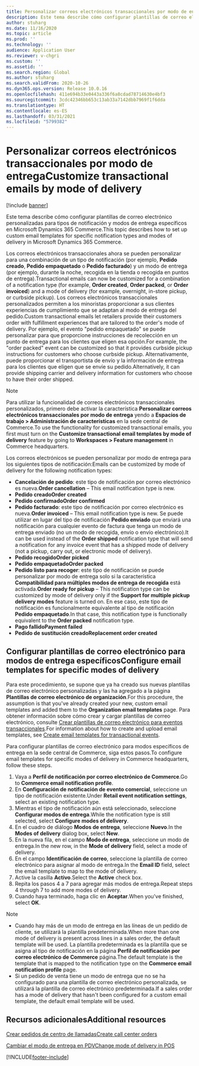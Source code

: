 ```yaml
---
title: Personalizar correos electrónicos transaccionales por modo de entrega
description: Este tema describe cómo configurar plantillas de correo electrónico personalizadas para tipos de notificación y modos de entrega específicos en Microsoft Dynamics 365 Commerce.
author: stuharg
ms.date: 11/16/2020
ms.topic: article
ms.prod: ''
ms.technology: ''
audience: Application User
ms.reviewer: v-chgri
ms.custom: ''
ms.assetid: ''
ms.search.region: Global
ms.author: stuharg
ms.search.validFrom: 2020-10-26
ms.dyn365.ops.version: Release 10.0.16
ms.openlocfilehash: 411e694b33e0443a336f6a8cdad78714630e4bf3
ms.sourcegitcommit: 3cdc42346bb653c13ab33a7142dbb7969f1f6dda
ms.translationtype: HT
ms.contentlocale: es-ES
ms.lasthandoff: 03/31/2021
ms.locfileid: "5799382"
---
```

# <a name="customize-transactional-emails-by-mode-of-delivery"></a><span data-ttu-id="cfa39-103">Personalizar correos electrónicos transaccionales por modo de entrega</span><span class="sxs-lookup"><span data-stu-id="cfa39-103">Customize transactional emails by mode of delivery</span></span>

[!include [banner](includes/banner.md)]

<span data-ttu-id="cfa39-104">Este tema describe cómo configurar plantillas de correo electrónico personalizadas para tipos de notificación y modos de entrega específicos en Microsoft Dynamics 365 Commerce.</span><span class="sxs-lookup"><span data-stu-id="cfa39-104">This topic describes how to set up custom email templates for specific notification types and modes of delivery in Microsoft Dynamics 365 Commerce.</span></span>

<span data-ttu-id="cfa39-105">Los correos electrónicos transaccionales ahora se pueden personalizar para una combinación de un tipo de notificación (por ejemplo, **Pedido creado**, **Pedido empaquetado** o **Pedido facturado**) y un modo de entrega (por ejemplo, durante la noche, recogida en la tienda o recogida en puntos de entrega).</span><span class="sxs-lookup"><span data-stu-id="cfa39-105">Transactional emails can now be customized for a combination of a notification type (for example, **Order created**, **Order packed**, or **Order invoiced**) and a mode of delivery (for example, overnight, in-store pickup, or curbside pickup).</span></span> <span data-ttu-id="cfa39-106">Los correos electrónicos transaccionales personalizados permiten a los minoristas proporcionar a sus clientes experiencias de cumplimiento que se adaptan al modo de entrega del pedido.</span><span class="sxs-lookup"><span data-stu-id="cfa39-106">Custom transactional emails let retailers provide their customers order with fulfillment experiences that are tailored to the order's mode of delivery.</span></span> <span data-ttu-id="cfa39-107">Por ejemplo, el evento "pedido empaquetado" se puede personalizar para que proporcione instrucciones de recolección en un punto de entrega para los clientes que eligen esa opción.</span><span class="sxs-lookup"><span data-stu-id="cfa39-107">For example, the "order packed" event can be customized so that it provides curbside pickup instructions for customers who choose curbside pickup.</span></span> <span data-ttu-id="cfa39-108">Alternativamente, puede proporcionar el transportista de envío y la información de entrega para los clientes que eligen que se envíe su pedido.</span><span class="sxs-lookup"><span data-stu-id="cfa39-108">Alternatively, it can provide shipping carrier and delivery information for customers who choose to have their order shipped.</span></span>

> [!NOTE]
> <span data-ttu-id="cfa39-109">Para utilizar la funcionalidad de correos electrónicos transaccionales personalizados, primero debe activar la característica **Personalizar correos electrónicos transaccionales por modo de entrega** yendo a **Espacios de trabajo \> Administración de características** en la sede central de Commerce.</span><span class="sxs-lookup"><span data-stu-id="cfa39-109">To use the functionality for customized transactional emails, you first must turn on the **Customize transactional email templates by mode of delivery** feature by going to **Workspaces \> Feature management** in Commerce headquarters.</span></span>

<span data-ttu-id="cfa39-110">Los correos electrónicos se pueden personalizar por modo de entrega para los siguientes tipos de notificación:</span><span class="sxs-lookup"><span data-stu-id="cfa39-110">Emails can be customized by mode of delivery for the following notification types:</span></span>

- <span data-ttu-id="cfa39-111">**Cancelación de pedido**: este tipo de notificación por correo electrónico es nueva.</span><span class="sxs-lookup"><span data-stu-id="cfa39-111">**Order cancellation** – This email notification type is new.</span></span>
- <span data-ttu-id="cfa39-112">**Pedido creado**</span><span class="sxs-lookup"><span data-stu-id="cfa39-112">**Order created**</span></span>
- <span data-ttu-id="cfa39-113">**Pedido confirmado**</span><span class="sxs-lookup"><span data-stu-id="cfa39-113">**Order confirmed**</span></span>
- <span data-ttu-id="cfa39-114">**Pedido facturado**: este tipo de notificación por correo electrónico es nueva.</span><span class="sxs-lookup"><span data-stu-id="cfa39-114">**Order invoiced** – This email notification type is new.</span></span> <span data-ttu-id="cfa39-115">Se puede utilizar en lugar del tipo de notificación **Pedido enviado** que enviará una notificación para cualquier evento de factura que tenga un modo de entrega enviado (no un modo de recogida, envío o envío electrónico).</span><span class="sxs-lookup"><span data-stu-id="cfa39-115">It can be used instead of the **Order shipped** notification type that will send a notification for any invoice event that has a shipped mode of delivery (not a pickup, carry out, or electronic mode of delivery).</span></span>
- <span data-ttu-id="cfa39-116">**Pedido recogido**</span><span class="sxs-lookup"><span data-stu-id="cfa39-116">**Order picked**</span></span>
- <span data-ttu-id="cfa39-117">**Pedido empaquetado**</span><span class="sxs-lookup"><span data-stu-id="cfa39-117">**Order packed**</span></span>
- <span data-ttu-id="cfa39-118">**Pedido listo para recoger**: este tipo de notificación se puede personalizar por modo de entrega solo si la característica **Compatibilidad para múltiples modos de entrega de recogida** está activada.</span><span class="sxs-lookup"><span data-stu-id="cfa39-118">**Order ready for pickup** – This notification type can be customized by mode of delivery only if the **Support for multiple pickup delivery modes** feature is turned on.</span></span> <span data-ttu-id="cfa39-119">En ese caso, este tipo de notificación es funcionalmente equivalente al tipo de notificación **Pedido empaquetado**.</span><span class="sxs-lookup"><span data-stu-id="cfa39-119">In that case, this notification type is functionally equivalent to the **Order packed** notification type.</span></span>
- <span data-ttu-id="cfa39-120">**Pago fallido**</span><span class="sxs-lookup"><span data-stu-id="cfa39-120">**Payment failed**</span></span>
- <span data-ttu-id="cfa39-121">**Pedido de sustitución creado**</span><span class="sxs-lookup"><span data-stu-id="cfa39-121">**Replacement order created**</span></span>

## <a name="configure-email-templates-for-specific-modes-of-delivery"></a><span data-ttu-id="cfa39-122">Configurar plantillas de correo electrónico para modos de entrega específicos</span><span class="sxs-lookup"><span data-stu-id="cfa39-122">Configure email templates for specific modes of delivery</span></span>

<span data-ttu-id="cfa39-123">Para este procedimiento, se supone que ya ha creado sus nuevas plantillas de correo electrónico personalizadas y las ha agregado a la página **Plantillas de correo electrónico de organización**.</span><span class="sxs-lookup"><span data-stu-id="cfa39-123">For this procedure, the assumption is that you've already created your new, custom email templates and added them to the **Organization email templates** page.</span></span> <span data-ttu-id="cfa39-124">Para obtener información sobre cómo crear y cargar plantillas de correo electrónico, consulte [Crear plantillas de correo electrónico para eventos transaccionales](email-templates-transactions.md).</span><span class="sxs-lookup"><span data-stu-id="cfa39-124">For information about how to create and upload email templates, see [Create email templates for transactional events](email-templates-transactions.md).</span></span>

<span data-ttu-id="cfa39-125">Para configurar plantillas de correo electrónico para modos específicos de entrega en la sede central de Commerce, siga estos pasos.</span><span class="sxs-lookup"><span data-stu-id="cfa39-125">To configure email templates for specific modes of delivery in Commerce headquarters, follow these steps.</span></span>

1. <span data-ttu-id="cfa39-126">Vaya a **Perfil de notificación por correo electrónico de Commerce**.</span><span class="sxs-lookup"><span data-stu-id="cfa39-126">Go to **Commerce email notification profile**.</span></span>
1. <span data-ttu-id="cfa39-127">En **Configuración de notificación de evento comercial**, seleccione un tipo de notificación existente.</span><span class="sxs-lookup"><span data-stu-id="cfa39-127">Under **Retail event notification settings**, select an existing notification type.</span></span>
1. <span data-ttu-id="cfa39-128">Mientras el tipo de notificación aún está seleccionado, seleccione **Configurar modos de entrega**.</span><span class="sxs-lookup"><span data-stu-id="cfa39-128">While the notification type is still selected, select **Configure modes of delivery**.</span></span>
1. <span data-ttu-id="cfa39-129">En el cuadro de diálogo **Modos de entrega**, seleccione **Nuevo**.</span><span class="sxs-lookup"><span data-stu-id="cfa39-129">In the **Modes of delivery** dialog box, select **New**.</span></span>
1. <span data-ttu-id="cfa39-130">En la nueva fila, en el campo **Modo de entrega**, seleccione un modo de entrega.</span><span class="sxs-lookup"><span data-stu-id="cfa39-130">In the new row, in the **Mode of delivery** field, select a mode of delivery.</span></span>
1. <span data-ttu-id="cfa39-131">En el campo **Identificación de correo**, seleccione la plantilla de correo electrónico para asignar al modo de entrega.</span><span class="sxs-lookup"><span data-stu-id="cfa39-131">In the **Email ID** field, select the email template to map to the mode of delivery.</span></span>
1. <span data-ttu-id="cfa39-132">Active la casilla **Activo**.</span><span class="sxs-lookup"><span data-stu-id="cfa39-132">Select the **Active** check box.</span></span>
1. <span data-ttu-id="cfa39-133">Repita los pasos 4 a 7 para agregar más modos de entrega.</span><span class="sxs-lookup"><span data-stu-id="cfa39-133">Repeat steps 4 through 7 to add more modes of delivery.</span></span>
1. <span data-ttu-id="cfa39-134">Cuando haya terminado, haga clic en **Aceptar**.</span><span class="sxs-lookup"><span data-stu-id="cfa39-134">When you've finished, select **OK**.</span></span>

> [!NOTE]
> - <span data-ttu-id="cfa39-135">Cuando hay más de un modo de entrega en las líneas de un pedido de cliente, se utilizará la plantilla predeterminada.</span><span class="sxs-lookup"><span data-stu-id="cfa39-135">When more than one mode of delivery is present across lines in a sales order, the default template will be used.</span></span> <span data-ttu-id="cfa39-136">La plantilla predeterminada es la plantilla que se asigna al tipo de notificación en la página **Perfil de notificación por correo electrónico de Commerce** página.</span><span class="sxs-lookup"><span data-stu-id="cfa39-136">The default template is the template that is mapped to the notification type on the **Commerce email notification profile** page.</span></span>
> - <span data-ttu-id="cfa39-137">Si un pedido de venta tiene un modo de entrega que no se ha configurado para una plantilla de correo electrónico personalizada, se utilizará la plantilla de correo electrónico predeterminada.</span><span class="sxs-lookup"><span data-stu-id="cfa39-137">If a sales order has a mode of delivery that hasn't been configured for a custom email template, the default email template will be used.</span></span>

## <a name="additional-resources"></a><span data-ttu-id="cfa39-138">Recursos adicionales</span><span class="sxs-lookup"><span data-stu-id="cfa39-138">Additional resources</span></span>

[<span data-ttu-id="cfa39-139">Crear pedidos de centro de llamadas</span><span class="sxs-lookup"><span data-stu-id="cfa39-139">Create call center orders</span></span>](tasks/create-call-center-orders.md)

[<span data-ttu-id="cfa39-140">Cambiar el modo de entrega en PDV</span><span class="sxs-lookup"><span data-stu-id="cfa39-140">Change mode of delivery in POS</span></span>](pos-change-delivery-mode.md)


[!INCLUDE[footer-include](../includes/footer-banner.md)]